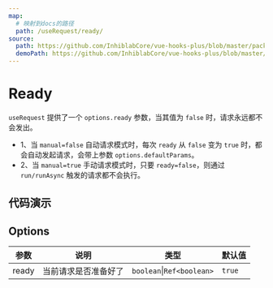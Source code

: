 ```yaml
---
map:
  # 映射到docs的路径
  path: /useRequest/ready/
source:
  path: https://github.com/InhiblabCore/vue-hooks-plus/blob/master/packages/hooks/src/useRequest/plugins/useAutoRunPlugin.ts
  demoPath: https://github.com/InhiblabCore/vue-hooks-plus/blob/master/packages/hooks/src/useRequest/docs/ready/demo/demo.vue
---
```


# Ready

`useRequest` 提供了一个 `options.ready` 参数，当其值为 `false` 时，请求永远都不会发出。

- 1、当 `manual=false` 自动请求模式时，每次 `ready` 从 `false` 变为 `true` 时，都会自动发起请求，会带上参数 `options.defaultParams`。
- 2、当 `manual=true` 手动请求模式时，只要 `ready=false`，则通过 `run/runAsync` 触发的请求都不会执行。

## 代码演示

<demo src="request-ready/demo.vue"
  language="vue"
  title=""
  desc="每次 ready 从 false 变为 true 时，都会重新发起请求"> </demo>

## Options

| 参数  | 说明                 | 类型                      | 默认值 |
| ----- | -------------------- | ------------------------- | ------ |
| ready | 当前请求是否准备好了 | `boolean`\|`Ref<boolean>` | `true` |
